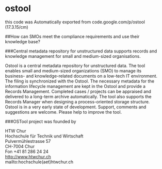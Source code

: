# ostool
this code was Automatically exported from code.google.com/p/ostool (17.3.15/cm)

##How can SMOs meet the compliance requirements and use their knowledge base?

###Central metadata repository for unstructured data supports records and knowledge management for small and medium-sized organisations.

Ostool is a central metadata repository for unstructured data. The tool enables small and medium-sized organizations (SMO) to manage its business- and knowledge-related documents on a low-tech IT environment. The filing is synchronized with the Ostool. The necessary metadata for the information lifecycle management are kept in the Ostool and provide a Records Management. Completed cases / projects can be appraised and delivered to a long-term archive automatically.
The tool also supports the Records Manager when designing a process-oriented storage structure.
Ostool is in a very early state of development. Support, comments and suggestions are welcome. Please help to improve the tool.



###OSTool project was founded by 

HTW Chur<br>
Hochschule für Technik und Wirtschaft<br>
Pulvermühlestrasse 57<br>
CH-7004 Chur<br>
Fon +41 81 286 24 24<br>
http://www.htwchur.ch<br>
mailto:hochschule(aet)htwchur.ch
